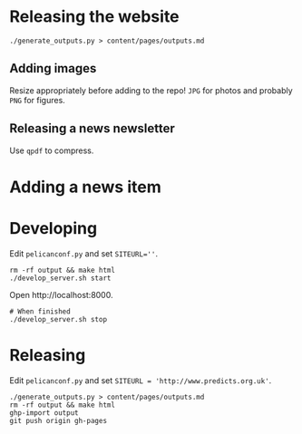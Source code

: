 # Releasing the website

```
./generate_outputs.py > content/pages/outputs.md
```

## Adding images
Resize appropriately before adding to the repo! `JPG` for photos and probably
`PNG` for figures.

## Releasing a news newsletter

Use `qpdf` to compress.

# Adding a news item

# Developing
Edit `pelicanconf.py` and set `SITEURL=''`.

```
rm -rf output && make html
./develop_server.sh start
```

Open http://localhost:8000.

```
# When finished
./develop_server.sh stop
```

# Releasing
Edit `pelicanconf.py` and set `SITEURL = 'http://www.predicts.org.uk'`.

```
./generate_outputs.py > content/pages/outputs.md
rm -rf output && make html
ghp-import output
git push origin gh-pages
```
